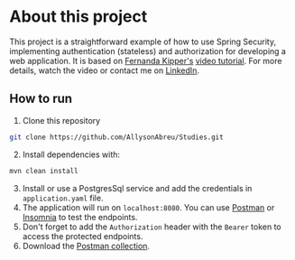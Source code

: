 # About this project

This project is a straightforward example of how to use Spring Security, implementing authentication (stateless) and authorization for developing a web application.
It is based on [Fernanda Kipper's](https://github.com/Fernanda-Kipper) [video tutorial](https://youtu.be/5w-YCcOjPD0?si=tn9eRYRCg9Be9Qxt).
For more details, watch the video or contact me on [LinkedIn](https://www.linkedin.com/in/allyson-de-abreu/).

## How to run
1. Clone this repository
```bash
git clone https://github.com/AllysonAbreu/Studies.git
```
2. Install dependencies with:
```bash
mvn clean install
```
3. Install or use a PostgresSql service and add the credentials in ```application.yaml``` file.
4. The application will run on ```localhost:8080```. You can use [Postman](https://www.postman.com/) or [Insomnia](https://insomnia.rest/download) to test the endpoints.
5. Don't forget to add the ```Authorization``` header with the ```Bearer``` token to access the protected endpoints.
6. Download the [Postman collection](https://github.com/AllysonAbreu/Studies/blob/main/PostmanCollections/Spring/Auth%20API.postman_collection.json).